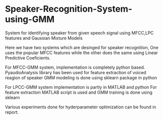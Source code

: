 # Speaker-Recognition-System-using-GMM
System for identifying speaker from given speech signal using MFCC,LPC features and Gaussian Mixture Models

Here we have two systems which are desinged for speaker recognition, One uses the popular MFCC features while the other does the same using Linear Predictive Coeficients.

For MFCC-GMM system, implementation is completely python based.
PyaudioAnalysis library has been used for feature extraction of voiced reagion of speaker
GMM modeling is done using sklearn package in python

For LPCC-GMM system implementation is partly in MATLAB and python
For feature extraction MATLAB script is used and GMM training is done using sklearn

Various experiments done for hyderparameter optimization can be found in report.
